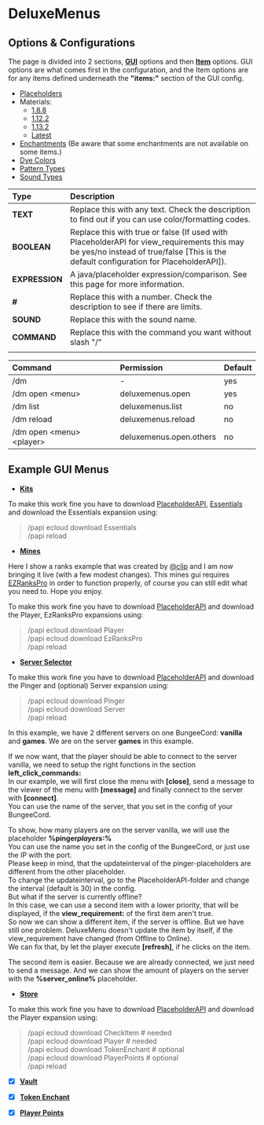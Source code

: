 # DeluxeMenus

## Options & Configurations

The page is divided into 2 sections, [**GUI**](https://github.com/help-chat/DeluxeMenus/wiki/gui) options and then [**Item**](https://github.com/help-chat/DeluxeMenus/wiki/item) options. GUI options are what comes first in the configuration, and the Item options are for any items defined underneath the **"items:"** section of the GUI config.

* [Placeholders](https://github.com/PlaceholderAPI/PlaceholderAPI/wiki/Placeholders)
* Materials:
  * [1.8.8](https://helpch.at/docs/1.8.8/org/bukkit/Material.html)
  * [1.12.2](https://helpch.at/docs/1.12.2/org/bukkit/Material.html)
  * [1.13.2](https://helpch.at/docs/1.13.2/org/bukkit/Material.html)
  * [Latest](https://hub.spigotmc.org/javadocs/spigot/org/bukkit/Material.html)
* [Enchantments](https://helpch.at/docs/1.12.2/org/bukkit/enchantments/Enchantment.html) \(Be aware that some enchantments are not available on some items.\)
* [Dye Colors](https://helpch.at/docs/1.12.2/org/bukkit/DyeColor.html)
* [Pattern Types](https://helpch.at/docs/1.12.2/org/bukkit/block/banner/PatternType.html)
* [Sound Types](https://gist.github.com/Andre601/1ab3b4fabd0010ae241156333491c379) 

| **Type** | **Description** |
| :--- | :--- |
| **TEXT** | Replace this with any text. Check the description to find out if you can use color/formatting codes. |
| **BOOLEAN** | Replace this with true or false \(If used with PlaceholderAPI for view\_requirements this may be yes/no instead of true/false \[This is the default configuration for PlaceholderAPI\]\). |
| **EXPRESSION** | A java/placeholder expression/comparison. See this page for more information. |
| **\#** | Replace this with a number. Check the description to see if there are limits. |
| **SOUND** | Replace this with the sound name. |
| **COMMAND** | Replace this with the command you want without slash "/" |
|  |  |

| **Command** | **Permission** | **Default** |
| :--- | :--- | :--- |
| /dm | - | yes |
| /dm open &lt;menu&gt; | deluxemenus.open | yes |
| /dm list | deluxemenus.list | no |
| /dm reload | deluxemenus.reload | no |
| /dm open  &lt;menu&gt; &lt;player&gt; | deluxemenus.open.others | no |

## Example GUI Menus

* [**Kits**](https://github.com/help-chat/DeluxeMenus/blob/master/gui_menus/kits.yml)

To make this work fine you have to download [PlaceholderAPI](https://www.spigotmc.org/resources/placeholderapi.6245/), [Essentials](https://ci.ender.zone/job/EssentialsX/lastSuccessfulBuild/) and download the Essentials expansion using:

> /papi ecloud download Essentials  
> /papi reload

* [**Mines**](https://github.com/help-chat/DeluxeMenus/blob/master/gui_menus/mines.yml)

Here I show a ranks example that was created by [@clip](https://github.com/extendedclip) and I am now bringing it live \(with a few modest changes\). This mines gui requires [EZRanksPro](https://www.spigotmc.org/resources/ezrankspro.10731/) in order to function properly, of course you can still edit what you need to. Hope you enjoy.

To make this work fine you have to download [PlaceholderAPI](https://www.spigotmc.org/resources/placeholderapi.6245/) and download the Player, EzRanksPro expansions using:

> /papi ecloud download Player  
> /papi ecloud download EzRanksPro  
> /papi reload

* [**Server Selector**](https://github.com/help-chat/DeluxeMenus/blob/master/gui_menus/serverselector.yml)

To make this work fine you have to download [PlaceholderAPI](https://www.spigotmc.org/resources/placeholderapi.6245/) and download the Pinger and \(optional\) Server expansion using:

> /papi ecloud download Pinger  
> /papi ecloud download Server  
> /papi reload

In this example, we have 2 different servers on one BungeeCord: **vanilla** and **games**. We are on the server **games** in this example.

If we now want, that the player should be able to connect to the server vanilla, we need to setup the right functions in the section **left\_click\_commands:**  
In our example, we will first close the menu with **\[close\]**, send a message to the viewer of the menu with **\[message\]** and finally connect to the server with **\[connect\]**.  
You can use the name of the server, that you set in the config of your BungeeCord.

To show, how many players are on the server vanilla, we will use the placeholder **%pinger**_**players**_**\:\%**  
You can use the name you set in the config of the BungeeCord, or just use the IP with the port.  
Please keep in mind, that the updateinterval of the pinger-placeholders are different from the other placeholder.  
To change the updateinterval, go to the PlaceholderAPI-folder and change the interval \(default is 30\) in the config.  
But what if the server is currently offline?  
In this case, we can use a second item with a lower priority, that will be displayed, if the **view\_requirement:** of the first item aren't true.  
So now we can show a different item, if the server is offline. But we have still one problem. DeluxeMenu doesn't update the item by itself, if the view\_requirement have changed \(from Offline to Online\).  
We can fix that, by let the player execute **\[refresh\]**, if he clicks on the item.

The second item is easier. Because we are already connected, we just need to send a message. And we can show the amount of players on the server with the **%server\_online%** placeholder.

* [**Store**](https://github.com/help-chat/DeluxeMenus/blob/master/gui_menus/store.yml)

To make this work fine you have to download [PlaceholderAPI](https://www.spigotmc.org/resources/placeholderapi.6245/) and download the Player expansion using:

> /papi ecloud download CheckItem \# needed  
> /papi ecloud download Player \# needed  
> /papi ecloud download TokenEnchant \# optional  
> /papi ecloud download PlayerPoints \# optional  
> /papi reload

* [x] [**Vault**](https://github.com/help-chat/DeluxeMenus/blob/master/gui_menus/store.yml#L4)
* [x] [**Token Enchant**](https://github.com/help-chat/DeluxeMenus/blob/master/gui_menus/store.yml#L38)
* [x] [**Player Points**](https://github.com/help-chat/DeluxeMenus/blob/master/gui_menus/store.yml#L73)

